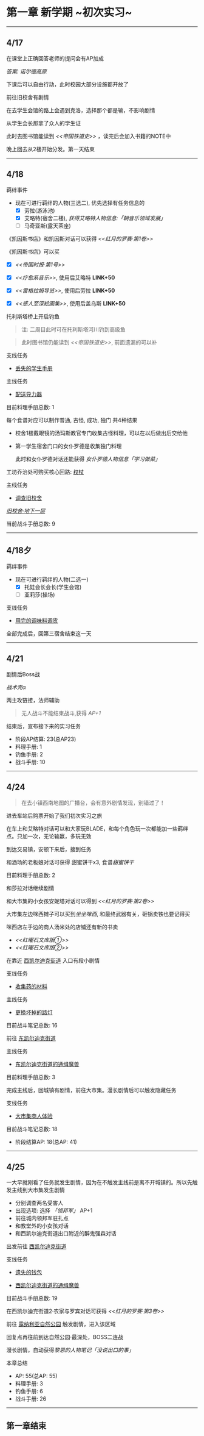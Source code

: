 # 第一章 新学期 \~初次实习\~

---

## 4/17

在课堂上正确回答老师的提问会有AP加成

*答案: 诺尔德高原*

下课后可以自由行动，此时校园大部分设施都开放了

前往旧校舍有剧情

在去学生会馆的路上会遇到克洛，选择那个都是输，不影响剧情

从学生会长那拿了众人的学生证

此时去图书馆能读到 *<<帝国铁道史>>* ，读完后会加入书籍的NOTE中

晚上回去从2楼开始分发。第一天结束

---

## 4/18

羁绊事件

- 现在可进行羁绊的人物(三选二), 优先选择有任务信息的
    - [x] 劳拉(游泳池)
    - [x] 艾略特(宿舍二楼), *获得艾略特人物信息:「朝音乐领域发展」*
    - [ ] 马奇亚斯(露天茶座)

《凯因斯书店》和凯因斯对话可以获得 *<<红月的罗赛·第1卷>>*

《凯因斯书店》可以买
- [x] *<<帝国时报·第1号>>*
- [x] *<<疗愈系音乐>>*, 使用后艾略特 **LINK+50**
- [x] *<<雷格拉姆导览>>*, 使用后劳拉 **LINK+50**
- [x] *<<感人至深絵画集>>*, 使用后盖乌斯 **LINK+50**
    

托利斯塔桥上开启钓鱼

> 注: 二周目此时可在托利斯塔河川钓到高级鱼

> 此时图书馆仍能读到 *<<帝国铁道史>>*, 前面遗漏的可以补

支线任务

- [丢失的学生手册](/game/TheLegendOfHeroes/SenNoKiseki/quests/丢失的学生手册.md#丢失的学生手册)

主线任务

- [配送导力器](/game/TheLegendOfHeroes/SenNoKiseki/quests/配送导力器.md#配送导力器)

目前料理手册总数: 1

每个食谱对应可以制作普通, 古怪, 成功, 独门 共4种结果

- 校舍1楼戴眼镜的汤玛斯教官专门收集古怪料理，可以在以后做出后交给他

- 第一学生宿舍门口的女仆罗德是收集独门料理

    此时和女仆罗德对话还能获得 *女仆罗德人物信息「学习做菜」*

工坊乔治处可购买核心回路: [权杖](/game/TheLegendOfHeroes/SenNoKiseki/quartz/权杖.md#权杖)

主线任务

- [调查旧校舍](/game/TheLegendOfHeroes/SenNoKiseki/quests/调查旧校舍.md#调查旧校舍)

*[旧校舍‧地下一层](/game/TheLegendOfHeroes/SenNoKiseki/locations/旧校舍‧地下一层.md#旧校舍‧地下一层)*

当前战斗手册总数: 9

---

## 4/18夕

羁绊事件

- 现在可进行羁绊的人物(二选一)
    - [x] 托娃会长会长(学生会馆)
    - [ ] 亚莉莎(操场)

支线任务

- [用完的调味料调货](/game/TheLegendOfHeroes/SenNoKiseki/quests/用完的调味料调货.md#用完的调味料调货)

全部完成后，回第三宿舍结束这一天

---

## 4/21

剧情后Boss战

*战术壳α*

两主攻链接，法师辅助

> 无人战斗不能结束战斗,获得 *AP+1*

结束后，宣布接下来的实习任务

- 阶段AP结算: 23(总AP23)
- 料理手册: 1
- 钓鱼手册: 2
- 战斗手册: 10

---

## 4/24

> 在去小镇西南地图的广播台，会有意外剧情发现，别错过了！

进去车站后购票开始了我们初次实习之旅

在车上和艾略特对话可以和大家玩BLADE，和每个角色玩一次都能加一些羁绊点。只加一次，无论输赢，多玩无效

到达交易镇，安顿下来后，接到任务

和酒场的老板娘对话可获得 甜蜜饼干x3, 食谱*甜蜜饼干*

目前料理手册总数: 2

和莎拉对话继续剧情

和大市集的小女孩安妮塔对话可以得到 *<<红月的罗赛·第2卷>>*

大市集左边咪西摊子可以买到*坐坐咪西*, 和最终武器有关，砸锅卖铁也要记得买

咪西店左手边的商人汤米处的店铺还有新的书卖
- *<<红曜石文库版①>>*
- *<<红曜石文库版②>>*

在靠近 [西凯尔迪克街道](/game/TheLegendOfHeroes/SenNoKiseki/locations/西凯尔迪克街道.md#西凯尔迪克街道) 入口有段小剧情

支线任务

- [收集药的材料](/game/TheLegendOfHeroes/SenNoKiseki/quests/收集药的材料.md#收集药的材料)

主线任务

- [更换坏掉的路灯](/game/TheLegendOfHeroes/SenNoKiseki/quests/更换坏掉的路灯.md#更换坏掉的路灯)

目前战斗笔记总数: 16

前往 [东凯尔迪克街道](/game/TheLegendOfHeroes/SenNoKiseki/locations/东凯尔迪克街道.md#东凯尔迪克街道) 

主线任务

- [东凯尔迪克街道的通缉魔兽](/game/TheLegendOfHeroes/SenNoKiseki/quests/东凯尔迪克街道的通缉魔兽.md#东凯尔迪克街道的通缉魔兽)

目前料理手册总数: 3

完成主线后，回城镇有剧情，前往大市集。漫长剧情后可以触发隐藏任务

支线任务

- [大市集商人体验](/game/TheLegendOfHeroes/SenNoKiseki/quests/大市集商人体验.md#大市集商人体验)

目前战斗笔记总数: 18

- 阶段结算AP: 18(总AP: 41)

---

## 4/25

一大早就刚看了任务就发生剧情，因为在不触发主线前是离不开城镇的。所以先触发主线到大市集发生剧情

- 分别调查两名受害人
- 出现选项: 选择 *「领邦军」* AP+1
- 前往城内领邦军驻扎点
- 和教堂外的小女孩对话
- 和西凯尔迪克街道出口附近的醉鬼强森对话

出发前往 [西凯尔迪克街道](/game/TheLegendOfHeroes/SenNoKiseki/locations/西凯尔迪克街道.md#西凯尔迪克街道)

支线任务

- [遗失的钱包](/game/TheLegendOfHeroes/SenNoKiseki/quests/遗失的钱包.md#遗失的钱包)

- [西凯尔迪克街道的通缉魔兽](/game/TheLegendOfHeroes/SenNoKiseki/quests/西凯尔迪克街道的通缉魔兽.md#西凯尔迪克街道的通缉魔兽)

目前战斗手册总数: 19

在西凯尔迪克街道2·农家与罗宾对话可获得 *<<红月的罗赛·第3卷>>*

前往 [露纳利亚自然公园](/game/TheLegendOfHeroes/SenNoKiseki/locations/露纳利亚自然公园.md#露纳利亚自然公园) 触发剧情，进入该区域

回复点再往前到达自然公园·最深处，BOSS二连战

漫长剧情，自动获得*黎恩的人物笔记「没说出口的事」*

本章总结

- AP: 55(总AP: 55)
- 料理手册: 3
- 钓鱼手册: 6
- 战斗手册: 26

---

## 第一章结束
